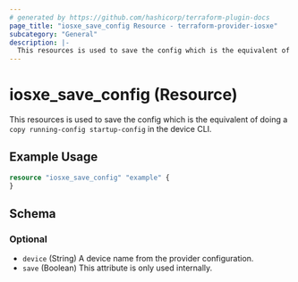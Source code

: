 ```yaml
---
# generated by https://github.com/hashicorp/terraform-plugin-docs
page_title: "iosxe_save_config Resource - terraform-provider-iosxe"
subcategory: "General"
description: |-
  This resources is used to save the config which is the equivalent of doing a copy running-config startup-config in the device CLI.
---
```


# iosxe_save_config (Resource)

This resources is used to save the config which is the equivalent of doing a `copy running-config startup-config` in the device CLI.

## Example Usage

```terraform
resource "iosxe_save_config" "example" {
}
```

<!-- schema generated by tfplugindocs -->
## Schema

### Optional

- `device` (String) A device name from the provider configuration.
- `save` (Boolean) This attribute is only used internally.
